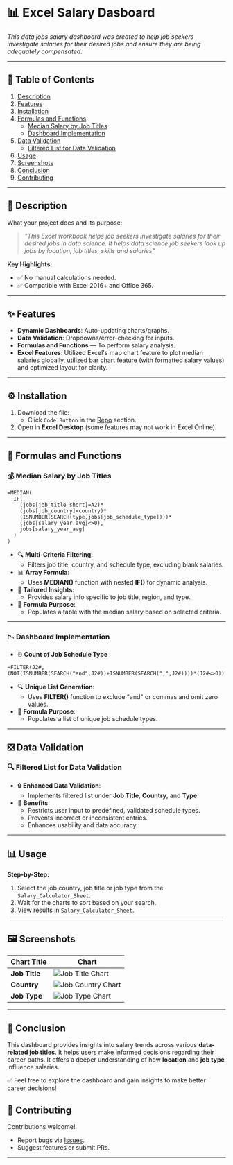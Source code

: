 # 📊 Excel Salary Dasboard  
*This data jobs salary dashboard was created to help job seekers investigate salaries for their desired jobs and ensure they are being adequately compensated.*  

---

## 📌 **Table of Contents**

1. [Description](#-description)  
2. [Features](#-features)  
3. [Installation](#-installation)  
4. [Formulas and Functions](#-formulas-and-functions)  
   - [Median Salary by Job Titles](#-median-salary-by-job-titles)  
   - [Dashboard Implementation](#-dashboard-implementation)  
5. [Data Validation](#-data-validation)  
   - [Filtered List for Data Validation](#-filtered-list-for-data-validation)  
6. [Usage](#-usage)  
7. [Screenshots](#-screenshots)  
8. [Conclusion](#-conclusion)  
9. [Contributing](#-contributing)     

---

## 📝 Description  
What your project does and its purpose:  
> *"This Excel workbook helps job seekers investigate salaries for their desired jobs in data science. It helps data science job seekers look up jobs by location, job titles, skills and salaries"*  

**Key Highlights:**  
- ✅ No manual calculations needed.  
- ✅ Compatible with Excel 2016+ and Office 365.  

---

## ✨ Features  
- **Dynamic Dashboards**: Auto-updating charts/graphs.   
- **Data Validation**: Dropdowns/error-checking for inputs.
- **Formulas and Functions** — To perform salary analysis. 
- **Excel Features**: Utilized Excel's map chart feature to plot median salaries globally, utilized bar chart feature (with formatted salary values) and optimized layout for clarity.  

---

## ⚙️ Installation  
1. Download the file:  
   - Click `Code Button` in the [Repo](https://github.com/Mark-crypto/Excel_Salary_Dashboard_Project) section.  
2. Open in **Excel Desktop** (some features may not work in Excel Online).  

---

## 🧮 Formulas and Functions

### 💰 Median Salary by Job Titles

```excel
=MEDIAN(
  IF(
    (jobs[job_title_short]=A2)*
    (jobs[job_country]=country)*
    (ISNUMBER(SEARCH(type,jobs[job_schedule_type])))*  
    (jobs[salary_year_avg]<>0),
    jobs[salary_year_avg]
  )
)
```

- 🔍 **Multi-Criteria Filtering**:  
  - Filters job title, country, and schedule type, excluding blank salaries.  
- 📊 **Array Formula**:  
  - Uses **MEDIAN()** function with nested **IF()** for dynamic analysis.  
- 🎯 **Tailored Insights**:  
  - Provides salary info specific to job title, region, and type.  
- 🔢 **Formula Purpose**:  
  - Populates a table with the median salary based on selected criteria.  

---

### 📉 Dashboard Implementation

- ⏰ **Count of Job Schedule Type**  
```excel
=FILTER(J2#,(NOT(ISNUMBER(SEARCH("and",J2#))+ISNUMBER(SEARCH(",",J2#))))*(J2#<>0))
```

- 🔍 **Unique List Generation**:  
  - Uses **FILTER()** function to exclude "and" or commas and omit zero values.  
- 🔢 **Formula Purpose**:  
  - Populates a list of unique job schedule types.  

---

## ❎ Data Validation

### 🔍 Filtered List for Data Validation

- 🔒 **Enhanced Data Validation**:  
  - Implements filtered list under **Job Title**, **Country**, and **Type**.  
- 🎯 **Benefits**:  
  - Restricts user input to predefined, validated schedule types.  
  - Prevents incorrect or inconsistent entries.  
  - Enhances usability and data accuracy.  

---

## 📊 Usage  
**Step-by-Step:**  
1. Select the job country, job title or job type from the `Salary_Calculator_Sheet`.  
2. Wait for the charts to sort based on your search.  
3. View results in `Salary_Calculator_Sheet`.  

---

## 🖼️ Screenshots  
| Chart Title | Chart  |  
|---------------|-----------------|  
| **Job Title** |![Job Title Chart](title.png)|
| **Country** |![Job Country Chart](country.png)|
|**Job Type**|![Job Type Chart](type.png)|
   
---

## 🏁 Conclusion
This dashboard provides insights into salary trends across various **data-related job titles**. It helps users make informed decisions regarding their career paths. It offers a deeper understanding of how **location** and **job type** influence salaries.  

✅ Feel free to explore the dashboard and gain insights to make better career decisions!


## 🤝 Contributing  
Contributions welcome!  
- Report bugs via [Issues](https://github.com/Mark-crypto/Excel_Salary_Dashboard_Project/issues).  
- Suggest features or submit PRs.  

---
 



